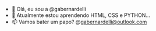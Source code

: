 - 👋 Olá, eu sou a @gabernardelli
- 🌱 Atualmente estou aprendendo HTML, CSS e PYTHON...
- 📫 Vamos bater um papo? @gabernardelli@outlook.com
